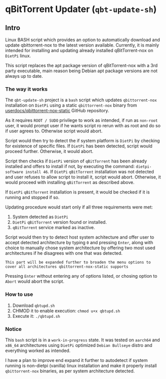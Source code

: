 # qBitTorrent Updater (`qbt-update-sh`)

## Intro
Linux BASH script which provides an option to automatically download and update qbittorrent-nox to the latest version available.
Currently, it is mainly intended for installing and updating already installed qBitTorrent-nox on `DietPi` linux.

This script replaces the apt package version of qBitTorrent-nox with a 3rd party executable, main reason being Debian apt package versions are not always up to date.


### The way it works
 
The `qbt-update-sh` project is a `bash` script which updates `qbittorrent-nox` installation on `DietPi` using a static `qbittorrent-nox` binary from [userdocs/qbittorrent-nox-static](https://github.com/userdocs/qbittorrent-nox-static) GitHub repository.

As it requires `ROOT / SUDO` privilege to work as intended, if run as `non-root` user, it would prompt user if he wants script ro rerun with as root and do so if user agrees to. Otherwise script would abort.

Script would then try to detect the if system platform is `DietPi` by checking for existence of specific files.
If `DietPi` has been detected, script would proceed further. Otherwise, it would abort.

Script then checks if `DietPi` version of `qBitTorrent` has been already installed and offers to install if not, by executing the command: `dietpi-software install 46`.
If `DietPi` `qBitTorrent` installation was not detected and user refuses to allow script to install it, script would abort.
Otherwise, it would proceed with installing `qBitTorrent` as described above.

If `DietPi` `qBitTorrent` installation is present, it would be checked if it is running and stopped if so.

Updating procedure would start only if all three requirements were met:

1. System detected as `DietPi`
2. `DietPi` `qBitTorrent` version found or installed.
3. `qBitTorrent` service marked as inactive.

Script would then try to detect host system achitecture and offer user to accept detected architecture by typing `0` and pressing `Enter`, along with choice to manually chose system architecture by offering two most used architectures if he disagrees with one that was detected.

`This part will be expanded further to broaden the menu options to cover all architectures qbittorrent-nox-static supports`

Pressing `Enter` without entering any of options listed, or chosing option to `Abort` would abort the script.


### How to use

1. Download `qbtupd.sh`
2. CHMOD it to enable execution: `chmod u+x qbtupd.sh`
3. Execute it: `./qbtupd.sh`


### Notice

This `bash` script is in a `work-in-progress` state.
It was tested on `aarch64` and `x86_64` architectures using `DietPi` optimized `Debian Bullseye` distro and everything worked as intended.

I have a plan to improve end expand it further to autodetect if system running is non-dietpi (vanilla) linux installation and make it properly install `qbittorrent-nox` binaries, as per system architecture detected.
